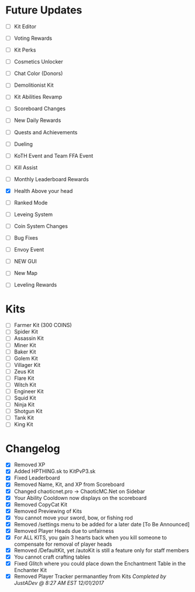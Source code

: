 # Future Updates

- [ ] Kit Editor
- [ ] Voting Rewards
- [ ] Kit Perks
- [ ] Cosmetics Unlocker
- [ ] Chat Color (Donors)
- [ ] Demolitionist Kit
- [ ] Kit Abilities Revamp
- [ ] Scoreboard Changes
- [ ] New Daily Rewards
- [ ] Quests and Achievements
- [ ]  Dueling
- [ ] KoTH Event and Team FFA Event
- [ ] Kill Assist
- [ ] Monthly Leaderboard Rewards
- [X] Health Above your head
- [ ] Ranked Mode
- [ ] Leveing System
- [ ] Coin System Changes
- [ ] Bug Fixes
- [ ] Envoy Event
- [ ] NEW GUI 
- [ ] New Map
- [ ] Leveling Rewards



# Kits
- [ ] Farmer Kit (300 COINS)
- [ ] Spider Kit
- [ ] Assassin Kit
- [ ] Miner Kit
- [ ] Baker Kit
- [ ] Golem Kit
- [ ] Villager Kit
- [ ] Zeus Kit
- [ ] Flare Kit
- [ ] Witch Kit
- [ ] Engineer Kit
- [ ] Squid Kit
- [ ] Ninja Kit
- [ ] Shotgun Kit
- [ ] Tank Kit
- [ ] King Kit

# Changelog
- [X] Removed XP
- [X] Added HPTHING.sk to KitPvP3.sk
- [X] Fixed Leaderboard
- [X] Removed Name, Kit, and XP from Scoreboard
- [X] Changed chaoticnet.pro -> ChaoticMC.Net on Sidebar
- [X] Your Ability Cooldown now displays on the scoreboard
- [X] Removed CopyCat Kit
- [X] Removed Previewing of Kits
- [X] You cannot move your sword, bow, or fishing rod
- [X] Removed /settings menu to be added for a later date [To Be Announced]
- [X] Removed Player Heads due to unfairness
- [X] For ALL KITS, you gain 3 hearts back when you kill someone to compensate for removal of player heads
- [X] Removed /DefaultKit, yet /autoKit is still a feature only for staff members
- [X] You cannot craft crafting tables
- [X] Fixed Glitch where you could place down the Enchantment Table in the Enchanter Kit
- [X] Removed Player Tracker permanantley from Kits
*Completed by JustADev @ 8:27 AM EST 12/01/2017*
